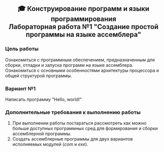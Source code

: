 <h2 align="center"> 🎓  Конструирование программ и языки программирования <br/>Лабораторная работа №1 "Создание простой программы на языке ассемблера"</h2>

<h3>Цель работы</h3>
<p>Ознакомиться с программным обеспечением, предназначенным для сборки, отладки и запуска программ на языке ассемблера. 
  Ознакомиться с основными особенностями архитектуры процессора и общей структурой программы.</p>
  
<h3>Вариант №1</h3>
<p>Написать программу "Hello, world!"</p>

<h3>Дополнительные требования к выполнению работы</h3>
<ol>
  <li>При выполнении работы постараться рассмотреть как можно больше доступных программных сред для формирования и сборки ассемблерной программы.</li>
  <li>Создать ассемблерные программы для двух вариантов исполняемых модулей (<i>com</i> и <i>exe</i>).</li>
</ol>
